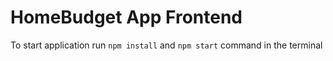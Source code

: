 # HomeBudget App Frontend

To start application run `npm install` and `npm start` command in the terminal
